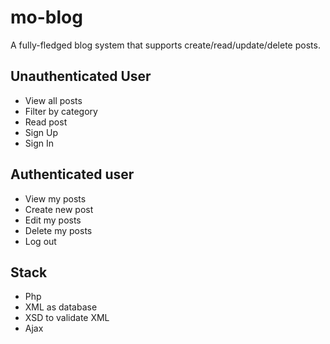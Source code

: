 # mo-blog
A fully-fledged blog system that supports create/read/update/delete posts.

## Unauthenticated User
- View all posts
- Filter by category
- Read post
- Sign Up
- Sign In 

## Authenticated user
- View my posts
- Create new post
- Edit my posts
- Delete my posts
- Log out

## Stack
- Php
- XML as database
- XSD to validate XML
- Ajax
